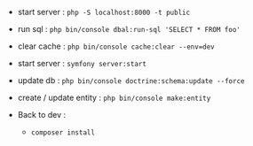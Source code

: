 - start server : `php -S localhost:8000 -t public`
- run sql : `php bin/console dbal:run-sql 'SELECT * FROM foo'`
- clear cache : `php bin/console cache:clear --env=dev`
- start server : `symfony server:start`
- update db : `php bin/console doctrine:schema:update --force`
- create / update entity : `php bin/console make:entity`


- Back to dev :
  - `composer install`
